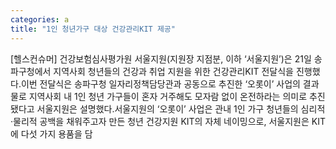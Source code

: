 ```yaml
---
categories: a
title: "1인 청년가구 대상 건강관리KIT 제공"
---
```

[헬스컨슈머] 건강보험심사평가원 서울지원(지원장 지점분, 이하 ‘서울지원’)은 21일 송파구청에서 지역사회 청년들의 건강과 취업 지원을 위한 건강관리KIT 전달식을 진행했다.이번 전달식은 송파구청 일자리정책담당관과 공동으로 추진한 ‘오롯이’ 사업의 결과물로 지역사회 내 1인 청년 가구들이 혼자 거주해도 모자람 없이 온전하라는 의미로 추진됐다고 서울지원은 설명했다.서울지원의 ‘오롯이’ 사업은 관내 1인 가구 청년들의 심리적·물리적 공백을 채워주고자 만든 청년 건강지원 KIT의 자체 네이밍으로, 서울지원은 KIT에 다섯 가지 용품을 담
